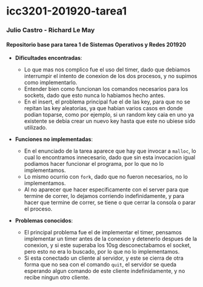 # icc3201-201920-tarea1
### Julio Castro - Richard Le May
#### Repositorio base para tarea 1 de Sistemas Operativos y Redes 201920

- **Dificultades encontradas**:
  - Lo que mas nos complico fue el uso del timer, dado que debiamos interrumpir el intento de conexion de los dos procesos, y no supimos como implementarlo.
  - Entender bien como funcionan los comandos necesarios para los sockets, dado que esto nunca lo habiamos hecho antes.
  - En el insert, el problema principal fue el de las key, para que no se repitan las key aleatorias, ya que habian varios casos en donde podian toparse, como por ejemplo, si un random key caia en uno ya existente se debia crear un nuevo key hasta que este no ubiese sido utilizado.

- **Funciones no implementadas**:
  - En el enunciado de la tarea aparece que hay que invocar a `malloc`, lo cual lo encontramos innecesario, dado que sin esta invocacion igual podiamos hacer funcionar el programa, por lo que no lo implementamos.
  - Lo mismo ocurrio con `fork`, dado que no fueron necesarios, no lo implementamos.
  - Al no aparecer que hacer especificamente con el server para que termine de correr, lo dejamos corriendo indefinidamente, y para hacer que termine de correr, se tiene o que cerrar la consola o parar el proceso.

- **Problemas conocidos**:
  - El principal problema fue el de implementar el timer, pensamos implementar un timer antes de la conexion y detenerlo despues de la conexion, y si este superaba los 10sg desconectabamos el socket, pero esto no era lo buscado, por lo que no lo implementamos.
  - Si esta conectado un cliente al servidor, y este se cierra de otra forma que no sea con el comando `quit`, el servidor se queda esperando algun comando de este cliente indefinidamente, y no recibe ningun otro cliente.
